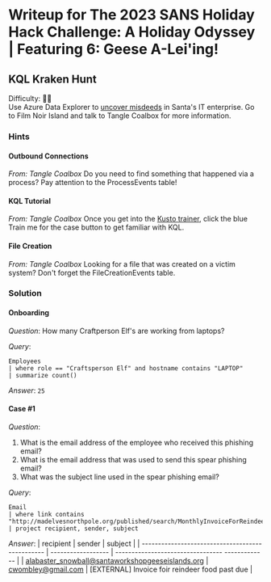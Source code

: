 # Writeup for The 2023 SANS Holiday Hack Challenge: A Holiday Odyssey \| Featuring 6: Geese A-Lei'ing!
## KQL Kraken Hunt
Difficulty: :christmas_tree::christmas_tree:  
Use Azure Data Explorer to [uncover misdeeds](https://detective.kusto.io/sans2023) in Santa's IT enterprise. Go to Film Noir Island and talk to Tangle Coalbox for more information.

### Hints
#### Outbound Connections
*From: Tangle Coalbox*
Do you need to find something that happened via a process? Pay attention to the ProcessEvents table!
#### KQL Tutorial
*From: Tangle Coalbox*
Once you get into the [Kusto trainer](https://detective.kusto.io/sans2023), click the blue Train me for the case button to get familiar with KQL.
#### File Creation
*From: Tangle Coalbox*
Looking for a file that was created on a victim system? Don't forget the FileCreationEvents table.

### Solution
#### Onboarding
*Question*: How many Craftperson Elf's are working from laptops? 

*Query*:
```kql
Employees 
| where role == "Craftsperson Elf" and hostname contains "LAPTOP"
| summarize count()
```

*Answer*: `25`

#### Case #1
*Question*: 
1) What is the email address of the employee who received this phishing email?
2) What is the email address that was used to send this spear phishing email?
3) What was the subject line used in the spear phishing email?

*Query*:
```kql
Email
| where link contains "http://madelvesnorthpole.org/published/search/MonthlyInvoiceForReindeerFood.docx"
| project recipient, sender, subject
```

*Answer*: 
| recipient | sender | subject |
| ------------------------------------------------ | ------------------ | --------------------------------- ------------- |
| alabaster_snowball@santaworkshopgeeseislands.org | cwombley@gmail.com | \[EXTERNAL\] Invoice foir reindeer food past due |